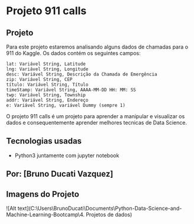 # Projeto 911 calls

## Projeto
Para este projeto estaremos analisando alguns dados de chamadas para o 911 do Kaggle. Os dados contém os seguintes campos:

    lat: Variável String, Latitude
    lng: Variável String, Longitude
    desc: Variável String, Descrição da Chamada de Emergência
    zip: Variável String, CEP
    título: Variável String, Título
    timeStamp: Variável String, AAAA-MM-DD HH: MM: SS
    twp: Variável String, Township
    addr: Variável String, Endereço
    e: Variável String, variável Dummy (sempre 1)

O projeto 911 calls é um projeto para aprender a manipular e visualizar os dados e consequentemente aprender melhores tecnicas de Data Science.

## Tecnologias usadas
- Python3 juntamente com jupyter notebook

## Por: [Bruno Ducati Vazquez]

## Imagens do Projeto

![Alt text](C:\Users\BrunoDucati\Documents\Python-Data-Science-and-Machine-Learning-Bootcamp\4. Projetos de dados)

